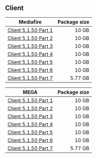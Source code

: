 ## Client

| Mediafire | Package size |
| ------------- | ------------:|
| [Client 5.1.50 Part 1](https://www.mediafire.com/file/btyyobav8b21kut) | 10 GB |
| [Client 5.1.50 Part 2](https://www.mediafire.com/file/2winm6rbayymcts) | 10 GB |
| [Client 5.1.50 Part 3](https://www.mediafire.com/file/vrfru91dugv3ck4) | 10 GB |
| [Client 5.1.50 Part 4](https://www.mediafire.com/file/9za1i9rupkkw6rx) | 10 GB |
| [Client 5.1.50 Part 5](https://www.mediafire.com/file/pfz95q7irpwywa8) | 10 GB |
| [Client 5.1.50 Part 6](https://www.mediafire.com/file/vyvqtv996p352no) | 10 GB |
| [Client 5.1.50 Part 7](https://www.mediafire.com/file/yybnvxz0jg4745w) | 5.77 GB |

| MEGA | Package size |
| ------------- | ------------:|
| [Client 5.1.50 Part 1](https://mega.nz/file/IZ4iiLjZ#z8DHmX9u7nW-HWJEySyrG1O8kVg2ZFM9IH7foGw0f0o) | 10 GB |
| [Client 5.1.50 Part 2](https://mega.nz/file/oUwSlaZZ#83A9gkYCWxmqxyI6EV_5XKLPjzUImolNqrkzkq8Bn0Y) | 10 GB |
| [Client 5.1.50 Part 3](https://mega.nz/file/HFYl1LIK#qgqbGyu45I5SoNduDG2XtZyb6vvTqn6k079BDUr-lO8) | 10 GB |
| [Client 5.1.50 Part 4](https://mega.nz/file/SNgwjQRC#pqJLHOHGfiQhL6_qzjTXaauAy4ImwD4LUfDnxSudpog) | 10 GB |
| [Client 5.1.50 Part 5](https://mega.nz/file/dUwGmTKb#R_dT_jo6C4gtWatnaRPvIIyCTG0H-oqYeALEwvoQhts) | 10 GB |
| [Client 5.1.50 Part 6](https://mega.nz/file/JNgjzRqZ#GT7Q8cj3RQsTjqTQi7yYxhXjTm_qOgrAVIGhyvA2J2Q) | 10 GB |
| [Client 5.1.50 Part 7](https://mega.nz/file/zbg01Y5Y#BqbjoRBYstPIOP698E3muV_mHG7Spn-zqde8-o0iFO4) | 5.77 GB |
